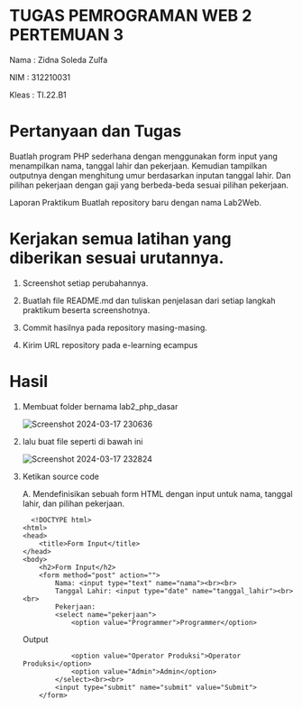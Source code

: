 # TUGAS PEMROGRAMAN WEB 2 PERTEMUAN 3

Nama : Zidna Soleda Zulfa

NIM : 312210031

Kleas : TI.22.B1

# Pertanyaan dan Tugas

Buatlah program PHP sederhana dengan menggunakan form input yang menampilkan nama, tanggal lahir dan pekerjaan. Kemudian tampilkan outputnya dengan menghitung umur berdasarkan inputan tanggal lahir. Dan pilihan pekerjaan dengan gaji yang berbeda-beda sesuai pilihan pekerjaan.

Laporan Praktikum
Buatlah repository baru dengan nama Lab2Web.

# Kerjakan semua latihan yang diberikan sesuai urutannya.

1. Screenshot setiap perubahannya.

2. Buatlah file README.md dan tuliskan penjelasan dari setiap langkah praktikum beserta screenshotnya.

3. Commit hasilnya pada repository masing-masing.

4. Kirim URL repository pada e-learning ecampus

# Hasil

1. Membuat folder bernama lab2_php_dasar

   ![Screenshot 2024-03-17 230636](https://github.com/Zidna090702/Lab2_Pemrog-WEB-2/assets/115474076/7b3061a1-3483-4d02-839c-cf27366e8299)

2. lalu buat file seperti di bawah ini

   ![Screenshot 2024-03-17 232824](https://github.com/Zidna090702/Lab2_Pemrog-WEB-2/assets/115474076/403452e4-bc5d-41b8-ad58-bc21811f2429)

3. Ketikan source code

   A. Mendefinisikan sebuah form HTML dengan input untuk nama, tanggal lahir, dan pilihan pekerjaan.

         <!DOCTYPE html>
       <html>
       <head>
           <title>Form Input</title>
       </head>
       <body>
           <h2>Form Input</h2>
           <form method="post" action="">
               Nama: <input type="text" name="nama"><br><br>
               Tanggal Lahir: <input type="date" name="tanggal_lahir"><br><br>
               Pekerjaan:
               <select name="pekerjaan">
                   <option value="Programmer">Programmer</option>

   Output

   
                   <option value="Operator Produksi">Operator Produksi</option>
                   <option value="Admin">Admin</option>
               </select><br><br>
               <input type="submit" name="submit" value="Submit">
           </form>

